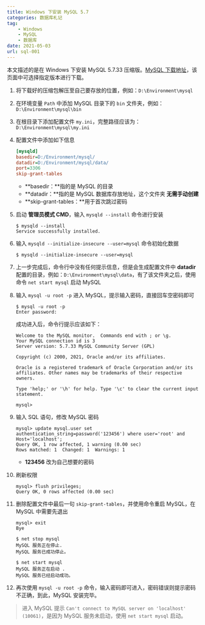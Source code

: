 ```yaml
---
title: Windows 下安装 MySQL 5.7
categories: 数据库札记
tag:
    - Windows
    - MySQL
    - 数据库
date: 2021-05-03
url: sql-001
---
```


本文描述的是在 Windows 下安装 MySQL 5.7.33 压缩版。[MySQL 下载地址](https://downloads.mysql.com/archives/community/)，该页面中可选择指定版本进行下载。

1. 将下载好的压缩包解压至自己要存放的位置，例如：`D:\Environment\mysql`

2. 在环境变量 `Path` 中添加 MySQL 目录下的 `bin` 文件夹，例如：`D:\Environment\mysql\bin`

3. 在根目录下添加配置文件 `my.ini`，完整路径应该为： `D:\Environment\mysql\my.ini`

4. 配置文件中添加如下信息

   ```ini
   [mysqld]
   basedir=D:/Environment/mysql/
   datadir=D:/Environment/mysql/data/
   port=3306
   skip-grant-tables
   ```

   - **basedir：**指的是 MySQL 的目录
   - **datadir：**指的是 MySQL 数据库存放地址，这个文件夹 **无需手动创建**
   - **skip-grant-tables：**用于首次跳过密码

5. 启动 **管理员模式 CMD**，输入 `mysqld --install` 命令进行安装

   ```shell
   $ mysqld --install
   Service successfully installed.
   ```

6. 输入 `mysqld --initialize-insecure --user=mysql` 命令初始化数据

   ```shell
   $ mysqld --initialize-insecure --user=mysql
   ```

7. 上一步完成后，命令行中没有任何提示信息，但是会生成配置文件中 **datadir** 配置的目录，例如：`D:\Environment\mysql\data`，有了该文件夹之后，使用命令 `net start mysql` 启动 MySQL

8. 输入 `mysql -u root -p` 进入 MySQL，提示输入密码，直接回车空密码即可

   ```shell
   $ mysql -u root -p
   Enter password:
   ```

   成功进入后，命令行提示应该如下：

   ```shell
   Welcome to the MySQL monitor.  Commands end with ; or \g.
   Your MySQL connection id is 3
   Server version: 5.7.33 MySQL Community Server (GPL)

   Copyright (c) 2000, 2021, Oracle and/or its affiliates.

   Oracle is a registered trademark of Oracle Corporation and/or its
   affiliates. Other names may be trademarks of their respective
   owners.

   Type 'help;' or '\h' for help. Type '\c' to clear the current input statement.

   mysql>
   ```

9. 输入 SQL 语句，修改 MySQL 密码

   ```shell
   mysql> update mysql.user set authentication_string=password('123456') where user='root' and Host='localhost';
   Query OK, 1 row affected, 1 warning (0.00 sec)
   Rows matched: 1  Changed: 1  Warnings: 1
   ```

   - **123456** 改为自己想要的密码

10. 刷新权限

    ```shell
    mysql> flush privileges;
    Query OK, 0 rows affected (0.00 sec)
    ```

11. 删除配置文件中最后一句 `skip-grant-tables`，并使用命令重启 MySQL，在 MySQL 中需要先退出

    ```shell
    mysql> exit
    Bye

    $ net stop mysql
    MySQL 服务正在停止.
    MySQL 服务已成功停止。

    $ net start mysql
    MySQL 服务正在启动 .
    MySQL 服务已经启动成功。
    ```

12. 再次使用 `mysql -u root -p` 命令，输入密码即可进入，密码错误则提示密码不正确，到此，MySQL 安装完毕。

> 进入 MySQL 提示 `Can't connect to MySQL server on 'localhost' (10061)`，是因为 MySQL 服务未启动，使用 `net start mysql` 启动。
